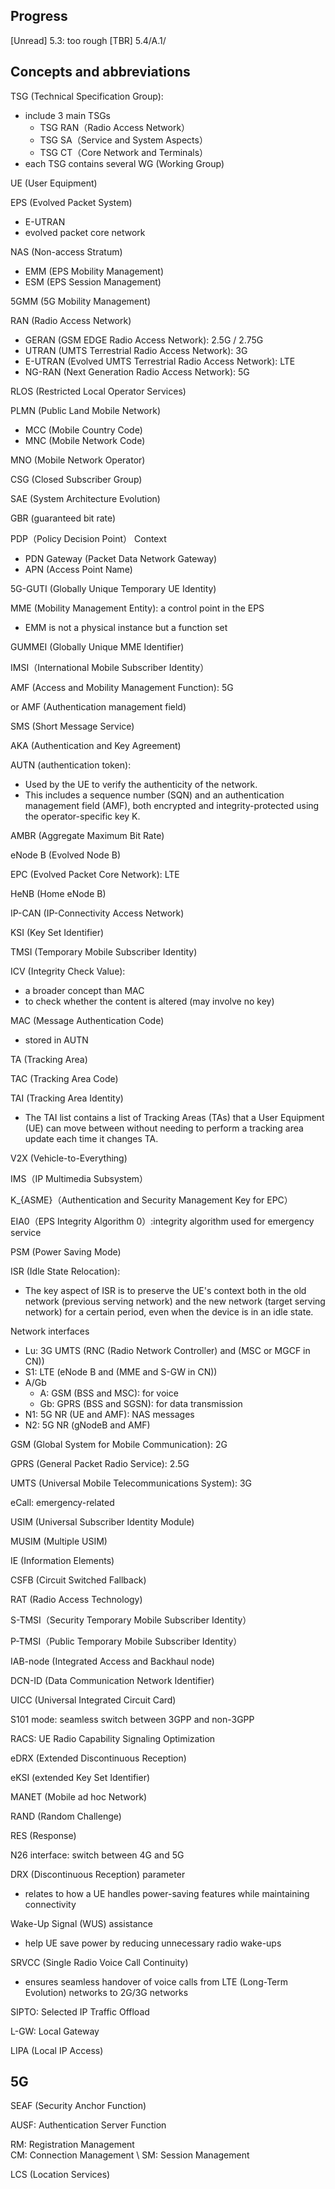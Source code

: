 ## Progress
[Unread] 5.3: too rough
[TBR] 5.4/A.1/


## Concepts and abbreviations
TSG (Technical Specification Group): 
- include 3 main TSGs
    - TSG RAN（Radio Access Network）
    - TSG SA（Service and System Aspects）
    - TSG CT（Core Network and Terminals）
- each TSG contains several WG (Working Group)

UE (User Equipment)

EPS (Evolved Packet System)
- E-UTRAN
- evolved packet core network

NAS (Non-access Stratum)
- EMM (EPS Mobility Management)
- ESM (EPS Session Management)

5GMM (5G Mobility Management)

RAN (Radio Access Network)
- GERAN (GSM EDGE Radio Access Network): 2.5G / 2.75G
- UTRAN (UMTS Terrestrial Radio Access Network): 3G
- E-UTRAN (Evolved UMTS Terrestrial Radio Access Network): LTE
- NG-RAN (Next Generation Radio Access Network): 5G

RLOS (Restricted Local Operator Services)

PLMN (Public Land Mobile Network)
- MCC (Mobile Country Code)
- MNC (Mobile Network Code)

MNO (Mobile Network Operator)

CSG (Closed Subscriber Group)

SAE (System Architecture Evolution)

GBR (guaranteed bit rate)

PDP（Policy Decision Point） Context
- PDN Gateway (Packet Data Network Gateway)
- APN (Access Point Name)

5G-GUTI (Globally Unique Temporary UE Identity)

MME (Mobility Management Entity): a control point in the EPS
- EMM is not a physical instance but a function set

GUMMEI (Globally Unique MME Identifier)

IMSI（International Mobile Subscriber Identity）

AMF (Access and Mobility Management Function): 5G

or AMF (Authentication management field)


SMS (Short Message Service)

AKA (Authentication and Key Agreement)

AUTN (authentication token):
- Used by the UE to verify the authenticity of the network. 
- This includes a sequence number (SQN) and an authentication management field (AMF), both encrypted and integrity-protected using the operator-specific key K.

AMBR (Aggregate Maximum Bit Rate)

eNode B (Evolved Node B)

EPC (Evolved Packet Core Network): LTE

HeNB (Home eNode B)

IP-CAN (IP-Connectivity Access Network)

KSI (Key Set Identifier)

TMSI (Temporary Mobile Subscriber Identity)

ICV (Integrity Check Value):
- a broader concept than MAC
- to check whether the content is altered (may involve no key)

MAC (Message Authentication Code)
- stored in AUTN

TA (Tracking Area)

TAC (Tracking Area Code)

TAI (Tracking Area Identity)
- The TAI list contains a list of Tracking Areas (TAs) that a User Equipment (UE) can move between without needing to perform a tracking area update each time it changes TA.

V2X (Vehicle-to-Everything)

IMS（IP Multimedia Subsystem）

K_{ASME}（Authentication and Security Management Key for EPC）

EIA0（EPS Integrity Algorithm 0）:integrity algorithm used for emergency service

PSM (Power Saving Mode)

ISR (Idle State Relocation):
- The key aspect of ISR is to preserve the UE's context both in the old network (previous serving network) and the new network (target serving network) for a certain period, even when the device is in an idle state.

Network interfaces
- Lu: 3G UMTS (RNC (Radio Network Controller) and (MSC or MGCF in CN))
- S1: LTE (eNode B and (MME and S-GW in CN))
- A/Gb
    - A: GSM (BSS and MSC): for voice
    - Gb: GPRS (BSS and SGSN): for data transmission
- N1: 5G NR (UE and AMF): NAS messages
- N2: 5G NR (gNodeB and AMF)

GSM (Global System for Mobile Communication): 2G

GPRS (General Packet Radio Service): 2.5G

UMTS (Universal Mobile Telecommunications System): 3G

eCall: emergency-related

USIM (Universal Subscriber Identity Module)

MUSIM (Multiple USIM)

IE (Information Elements)

CSFB (Circuit Switched Fallback) 



RAT (Radio Access Technology)

S-TMSI（Security Temporary Mobile Subscriber Identity）

P-TMSI（Public Temporary Mobile Subscriber Identity）

IAB-node (Integrated Access and Backhaul node)

DCN-ID (Data Communication Network Identifier)

UICC (Universal Integrated Circuit Card)

S101 mode: seamless switch between 3GPP and non-3GPP

RACS: UE Radio Capability Signaling Optimization

eDRX (Extended Discontinuous Reception)

eKSI (extended Key Set Identifier)

MANET (Mobile ad hoc Network)

RAND (Random Challenge)

RES (Response)

N26 interface: switch between 4G and 5G

DRX (Discontinuous Reception) parameter
- relates to how a UE handles power-saving features while maintaining connectivity

Wake-Up Signal (WUS) assistance
- help UE save power by reducing unnecessary radio wake-ups

SRVCC (Single Radio Voice Call Continuity)
- ensures seamless handover of voice calls from LTE (Long-Term Evolution) networks to 2G/3G networks

SIPTO: Selected IP Traffic Offload

L-GW: Local Gateway

LIPA (Local IP Access)



## 5G
SEAF (Security Anchor Function)

AUSF: Authentication Server Function

RM: Registration Management \
CM: Connection Management \ 
SM: Session Management

LCS (Location Services)